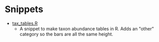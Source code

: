 Snippets
========

* [tax_tables.R](./tax_tables.R)
	* A snippet to make taxon abundance tables in R. Adds an "other" category so
	the bars are all the same height.
